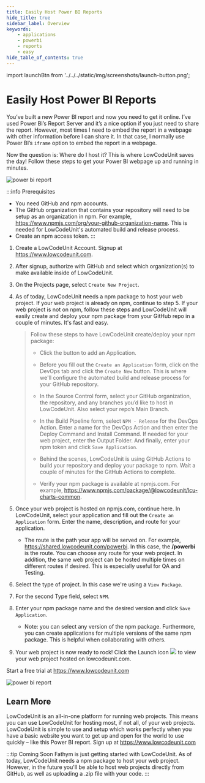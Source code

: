```yaml
---
title: Easily Host Power BI Reports
hide_title: true
sidebar_label: Overview
keywords:
    - applications
    - powerbi
    - reports
    - easy
hide_table_of_contents: true
---
```


import launchBtn from '../../../static/img/screenshots/launch-button.png';

# Easily Host Power BI Reports

You’ve built a new Power BI report and now you need to get it online. I’ve used Power BI’s Report Server and it’s a nice option if you just need to share the report. However, most times I need to embed the report in a webpage with other information before I can share it. In that case, I normally use Power BI’s <code>iframe</code> option to embed the report in a webpage. 

Now the question is: Where do I host it? This is where LowCodeUnit saves the day! Follow these steps to get your Power BI webpage up and running in minutes. 

![power bi report](/img/screenshots/powerbi-report.jpg)

:::info Prerequisites
- You need GitHub and npm accounts. 
- The GitHub organization that contains your repository will need to be setup as an organization in npm. For example, https://www.npmjs.com/org/your-github-organization-name. This is needed for LowCodeUnit's automated build and release process. 
- Create an npm access token.
:::

1. Create a LowCodeUnit Account. Signup at https://www.lowcodeunit.com.  

2. After signup, authorize with GitHub and select which organization(s) to make available inside of LowCodeUnit. 

3. On the Projects page, select `Create New Project`. 

4. As of today, LowCodeUnit needs a npm package to host your web project. If your web project is already on npm, continue to step 5. If your web project is not on npm, follow these steps and LowCodeUnit will easily create and deploy your npm package from your GitHub repo in a couple of minutes. It's fast and easy.
    
    >Follow these steps to have LowCodeUnit create/deploy your npm package:
    >- Click the button to add an Application. 
    >
    >- Before you fill out the `Create an Application` form, click on the DevOps tab and click the `Create New` button. This is where we'll configure the automated build and release process for your GitHub repository.
    >
    >- In the Source Control form, select your GitHub organization, the repository, and any branches you’d like to host in LowCodeUnit. Also select your repo’s Main Branch. 
    >
    >- In the Build Pipeline form, select `NPM - Release` for the DevOps Action. Enter a name for the DevOps Action and then enter the Deploy Command and Install Command. If needed for your web project, enter the Output Folder. And finally, enter your npm token and click `Save Application`. 
    >
    >- Behind the scenes, LowCodeUnit is using GitHub Actions to build your repository and deploy your package to npm. Wait a couple of minutes for the GitHub Actions to complete. 
    >
    >- Verify your npm package is available at npmjs.com. For example, https://www.npmjs.com/package/@lowcodeunit/lcu-charts-common. 
    
5. Once your web project is hosted on npmjs.com, continue here. In LowCodeUnit, select your application and fill out the `Create an Application` form. Enter the name, description, and route for your application. 
    - The route is the path your app will be served on. For example, https://shared.lowcodeunit.com/powerbi. In this case, the **/powerbi** is the route. You can choose any route for your web project. In addition, the same web project can be hosted multiple times on different routes if desired. This is especially useful for QA and Testing.

6. Select the type of project. In this case we're using a `View Package`. 

7. For the second Type field, select `NPM`.  

8. Enter your npm package name and the desired version and click `Save Application`. 
    - Note: you can select any version of the npm package. Furthermore, you can create applications for multiple versions of the same npm package. This is helpful when collaborating with others.

9. Your web project is now ready to rock! Click the Launch icon <img src={launchBtn} class="text-image" /> to view your web project hosted on lowcodeunit.com. 

Start a free trial at https://www.lowcodeunit.com

![power bi report](/img/screenshots/powerbi-dashboard.png)

## Learn More
LowCodeUnit is an all-in-one platform for running web projects. This means you can use LowCodeUnit for hosting most, if not all, of your web projects. LowCodeUnit is simple to use and setup which works perfectly when you have a basic website you want to get up and open for the world to use quickly – like this Power BI report. Sign up at https://www.lowcodeunit.com

:::tip Coming Soon
Fathym is just getting started with LowCodeUnit. As of today, LowCodeUnit needs a npm package to host your web project. However, in the future you'll be able to host web projects directly from GitHub, as well as uploading a .zip file with your code.
:::
